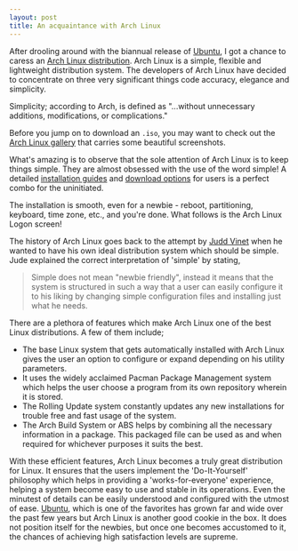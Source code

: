 ```yaml
---
layout: post
title: An acquaintance with Arch Linux
---
```


After drooling around with the biannual release of <a href="http://www.ubuntu.com/">Ubuntu</a>, I got a chance to caress an <a href="http://www.archlinux.org/">Arch Linux distribution</a>. Arch Linux is a simple, flexible and lightweight distribution system. The developers of Arch Linux have decided to concentrate on three very significant things code accuracy, elegance and simplicity.

Simplicity; according to Arch, is defined as "...without unnecessary additions, modifications, or complications."

Before you jump on to download an `.iso`, you may want to check out the <a href="http://www.archlinuxgallery.com/">Arch Linux gallery</a> that carries some beautiful screenshots.

What's amazing is to observe that the sole attention of Arch Linux is to keep things simple. They are almost obsessed with the use of the word simple! A detailed <a href="http://wiki.archlinux.org/index.php/Official_Arch_Linux_Install_Guide">installation guides</a> and <a href="http://www.archlinux.org/download/">download options</a> for users is a perfect combo for the uninitiated.

The installation is smooth, even for a newbie - reboot, partitioning, keyboard, time zone, etc., and you're done. What follows is the Arch Linux Logon screen!

The history of Arch Linux goes back to the attempt by <a href="http://twitter.com/juddv">Judd Vinet</a> when he wanted to have his own ideal distribution system which should be simple. Jude explained the correct interpretation of 'simple' by stating, 

> Simple does not mean "newbie friendly", instead it means that the system is structured in such a way that a user can easily configure it to his liking by changing simple configuration files and installing just what he needs.

There are a plethora of features which make Arch Linux one of the best Linux distributions. A few of them include;

- The base Linux system that gets automatically installed with Arch Linux gives the user an option to configure or expand depending on his utility parameters.
- It uses the widely acclaimed Pacman Package Management system which helps the user choose a program from its own repository wherein it is stored.
- The Rolling Update system constantly updates any new installations for trouble free and fast usage of the system.
- The Arch Build System or ABS helps by combining all the necessary information in a package. This packaged file can be used as and when required for whichever purposes it suits the best.

With these efficient features, Arch Linux becomes a truly great distribution for Linux. It ensures that the users implement the 'Do-It-Yourself' philosophy which helps in providing a 'works-for-everyone' experience, helping a system become easy to use and stable in its operations. Even the minutest of details can be easily understood and configured with the utmost of ease. <a href="http://www.ubuntu.com">Ubuntu</a>, which is one of the favorites has grown far and wide over the past few years but Arch Linux is another good cookie in the box. It does not position itself for the newbies, but once one becomes accustomed to it, the chances of achieving high satisfaction levels are supreme. 
